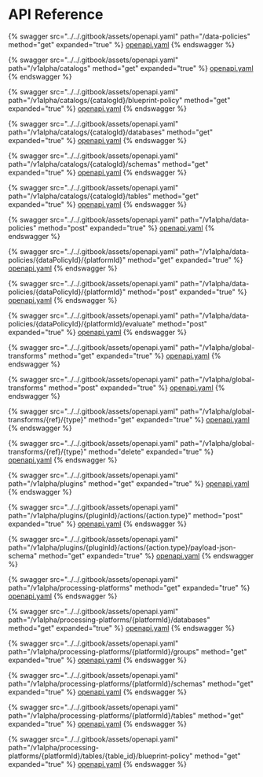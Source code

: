 # API Reference

{% swagger src="../../.gitbook/assets/openapi.yaml" path="/data-policies" method="get" expanded="true" %}
[openapi.yaml](../../.gitbook/assets/openapi.yaml)
{% endswagger %}

{% swagger src="../../.gitbook/assets/openapi.yaml" path="/v1alpha/catalogs" method="get" expanded="true" %}
[openapi.yaml](../../.gitbook/assets/openapi.yaml)
{% endswagger %}

{% swagger src="../../.gitbook/assets/openapi.yaml" path="/v1alpha/catalogs/{catalogId}/blueprint-policy" method="get" expanded="true" %}
[openapi.yaml](../../.gitbook/assets/openapi.yaml)
{% endswagger %}

{% swagger src="../../.gitbook/assets/openapi.yaml" path="/v1alpha/catalogs/{catalogId}/databases" method="get" expanded="true" %}
[openapi.yaml](../../.gitbook/assets/openapi.yaml)
{% endswagger %}

{% swagger src="../../.gitbook/assets/openapi.yaml" path="/v1alpha/catalogs/{catalogId}/schemas" method="get" expanded="true" %}
[openapi.yaml](../../.gitbook/assets/openapi.yaml)
{% endswagger %}

{% swagger src="../../.gitbook/assets/openapi.yaml" path="/v1alpha/catalogs/{catalogId}/tables" method="get" expanded="true" %}
[openapi.yaml](../../.gitbook/assets/openapi.yaml)
{% endswagger %}

{% swagger src="../../.gitbook/assets/openapi.yaml" path="/v1alpha/data-policies" method="post" expanded="true" %}
[openapi.yaml](../../.gitbook/assets/openapi.yaml)
{% endswagger %}

{% swagger src="../../.gitbook/assets/openapi.yaml" path="/v1alpha/data-policies/{dataPolicyId}/{platformId}" method="get" expanded="true" %}
[openapi.yaml](../../.gitbook/assets/openapi.yaml)
{% endswagger %}

{% swagger src="../../.gitbook/assets/openapi.yaml" path="/v1alpha/data-policies/{dataPolicyId}/{platformId}" method="post" expanded="true" %}
[openapi.yaml](../../.gitbook/assets/openapi.yaml)
{% endswagger %}

{% swagger src="../../.gitbook/assets/openapi.yaml" path="/v1alpha/data-policies/{dataPolicyId}/{platformId}/evaluate" method="post" expanded="true" %}
[openapi.yaml](../../.gitbook/assets/openapi.yaml)
{% endswagger %}

{% swagger src="../../.gitbook/assets/openapi.yaml" path="/v1alpha/global-transforms" method="get" expanded="true" %}
[openapi.yaml](../../.gitbook/assets/openapi.yaml)
{% endswagger %}

{% swagger src="../../.gitbook/assets/openapi.yaml" path="/v1alpha/global-transforms" method="post" expanded="true" %}
[openapi.yaml](../../.gitbook/assets/openapi.yaml)
{% endswagger %}

{% swagger src="../../.gitbook/assets/openapi.yaml" path="/v1alpha/global-transforms/{ref}/{type}" method="get" expanded="true" %}
[openapi.yaml](../../.gitbook/assets/openapi.yaml)
{% endswagger %}

{% swagger src="../../.gitbook/assets/openapi.yaml" path="/v1alpha/global-transforms/{ref}/{type}" method="delete" expanded="true" %}
[openapi.yaml](../../.gitbook/assets/openapi.yaml)
{% endswagger %}

{% swagger src="../../.gitbook/assets/openapi.yaml" path="/v1alpha/plugins" method="get" expanded="true" %}
[openapi.yaml](../../.gitbook/assets/openapi.yaml)
{% endswagger %}

{% swagger src="../../.gitbook/assets/openapi.yaml" path="/v1alpha/plugins/{pluginId}/actions/{action.type}" method="post" expanded="true" %}
[openapi.yaml](../../.gitbook/assets/openapi.yaml)
{% endswagger %}

{% swagger src="../../.gitbook/assets/openapi.yaml" path="/v1alpha/plugins/{pluginId}/actions/{action.type}/payload-json-schema" method="get" expanded="true" %}
[openapi.yaml](../../.gitbook/assets/openapi.yaml)
{% endswagger %}

{% swagger src="../../.gitbook/assets/openapi.yaml" path="/v1alpha/processing-platforms" method="get" expanded="true" %}
[openapi.yaml](../../.gitbook/assets/openapi.yaml)
{% endswagger %}

{% swagger src="../../.gitbook/assets/openapi.yaml" path="/v1alpha/processing-platforms/{platformId}/databases" method="get" expanded="true" %}
[openapi.yaml](../../.gitbook/assets/openapi.yaml)
{% endswagger %}

{% swagger src="../../.gitbook/assets/openapi.yaml" path="/v1alpha/processing-platforms/{platformId}/groups" method="get" expanded="true" %}
[openapi.yaml](../../.gitbook/assets/openapi.yaml)
{% endswagger %}

{% swagger src="../../.gitbook/assets/openapi.yaml" path="/v1alpha/processing-platforms/{platformId}/schemas" method="get" expanded="true" %}
[openapi.yaml](../../.gitbook/assets/openapi.yaml)
{% endswagger %}

{% swagger src="../../.gitbook/assets/openapi.yaml" path="/v1alpha/processing-platforms/{platformId}/tables" method="get" expanded="true" %}
[openapi.yaml](../../.gitbook/assets/openapi.yaml)
{% endswagger %}

{% swagger src="../../.gitbook/assets/openapi.yaml" path="/v1alpha/processing-platforms/{platformId}/tables/{table_id}/blueprint-policy" method="get" expanded="true" %}
[openapi.yaml](../../.gitbook/assets/openapi.yaml)
{% endswagger %}